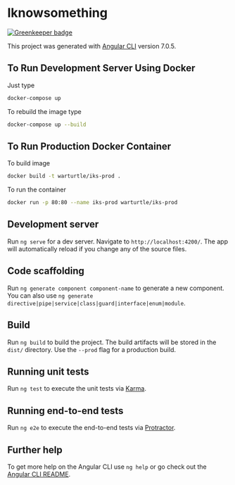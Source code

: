 # Iknowsomething

[![Greenkeeper badge](https://badges.greenkeeper.io/NITKOSG/iknowsomething_frontend.svg)](https://greenkeeper.io/)

This project was generated with [Angular CLI](https://github.com/angular/angular-cli) version 7.0.5.


## To Run Development Server Using Docker
Just type
```bash
docker-compose up
```

To rebuild the image type
```bash
docker-compose up --build
```

## To Run Production Docker Container
To build image
```bash
docker build -t warturtle/iks-prod .
```

To run the container
```bash
docker run -p 80:80 --name iks-prod warturtle/iks-prod
```
## Development server

Run `ng serve` for a dev server. Navigate to `http://localhost:4200/`. The app will automatically reload if you change any of the source files.

## Code scaffolding

Run `ng generate component component-name` to generate a new component. You can also use `ng generate directive|pipe|service|class|guard|interface|enum|module`.

## Build

Run `ng build` to build the project. The build artifacts will be stored in the `dist/` directory. Use the `--prod` flag for a production build.

## Running unit tests

Run `ng test` to execute the unit tests via [Karma](https://karma-runner.github.io).

## Running end-to-end tests

Run `ng e2e` to execute the end-to-end tests via [Protractor](http://www.protractortest.org/).

## Further help

To get more help on the Angular CLI use `ng help` or go check out the [Angular CLI README](https://github.com/angular/angular-cli/blob/master/README.md).
